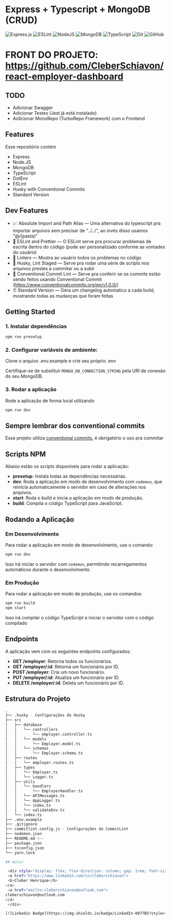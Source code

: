 # Express + Typescript + MongoDB (CRUD)

![Express.js](https://img.shields.io/badge/express.js-%23404d59.svg?style=for-the-badge&logo=express&logoColor=%2361DAFB)
![ESLint](https://img.shields.io/badge/ESLint-4B3263?style=for-the-badge&logo=eslint&logoColor=white)
![NodeJS](https://img.shields.io/badge/node.js-6DA55F?style=for-the-badge&logo=node.js&logoColor=white)
![MongoDB](https://img.shields.io/badge/MongoDB-%234ea94b.svg?style=for-the-badge&logo=mongodb&logoColor=white)
![TypeScript](https://img.shields.io/badge/typescript-%23007ACC.svg?style=for-the-badge&logo=typescript&logoColor=white)
![Git](https://img.shields.io/badge/git-%23F05033.svg?style=for-the-badge&logo=git&logoColor=white)
![GitHub](https://img.shields.io/badge/github-%23121011.svg?style=for-the-badge&logo=github&logoColor=white)

# FRONT DO PROJETO: https://github.com/CleberSchiavon/react-employer-dashboard

## TODO
- Adicionar Swagger
- Adicionar Testes (Jest já está instalado)
- Aidicionar MonoRepo (TurboRepo Framework) com o Frontend

## Features

Esse repositório contém

- Express
- Node.JS
- MongoDB
- TypeScript
- DotEnv
- ESLint
- Husky with Conventional Commits
- Standard Version

## Dev Features

- 📈 Absolute Import and Path Alias — Uma alternativa do typescript pra importar arquivos sem precisar de "../../", ao invés disso usamos "@/(pasta)"
- 📏 ESLint and Prettier — O ESLint serve pra procurar problemas de escrita dentro do código (pode ser personalizado conforme as vontades do usuário)
- 💖 Linters — Mostra ao usuário todos os problemas no código
- 🐶 Husky, Lint Staged — Serve pra rodar uma série de scripts nos arquivos prestes a commitar ou a subir
- 🤖 Conventional Commit Lint — Serve pra conferir se os commits estão sendo feitos usando Conventional Commit (https://www.conventionalcommits.org/en/v1.0.0/)
- ⏰ Standard Version — Gera um changelog automatico a cada build, mostrando todas as mudanças que foram feitas

## Getting Started

### 1. Instalar dependências

```bash
npm run presetup
```

### 2. Configurar variáveis de ambiente:

Clone o arquivo .env.example e crie seu próprio .env

Certifique-se de substituir `MONGO_DB_CONNECTION_STRING` pela URI de conexão do seu MongoDB.

### 3. Rodar a aplicação

Rode a aplicação de forma local utilizando

```bash
npm run dev
```

## Sempre lembrar dos conventional commits

Esse projeto utiliza [conventional commits](https://www.conventionalcommits.org/en/v1.0.0/), é obrigatório o uso pra commitar

## Scripts NPM

Abaixo estão os scripts disponíveis para rodar a aplicação:

- **presetup**: Instala todas as dependências necessárias.
- **dev**: Roda a aplicação em modo de desenvolvimento com `nodemon`, que reinicia automaticamente o servidor em caso de alterações nos arquivos.
- **start**: Roda o build e inicia a aplicação em modo de produção.
- **build**: Compila o código TypeScript para JavaScript.

## Rodando a Aplicação

### Em Desenvolvimento

Para rodar a aplicação em modo de desenvolvimento, use o comando:

```sh
npm run dev
```

Isso irá iniciar o servidor com `nodemon`, permitindo recarregamentos automáticos durante o desenvolvimento.

### Em Produção

Para rodar a aplicação em modo de produção, use os comandos:

```sh
npm run build
npm start
```

Isso irá compilar o código TypeScript e iniciar o servidor com o código compilado

## Endpoints

A aplicação vem com os seguintes endpoints configurados:

- **GET /employer**: Retorna todos os funcionários.
- **GET /employer/:id**: Retorna um funcionário por ID.
- **POST /employer**: Cria um novo funcionário.
- **PUT /employer/:id**: Atualiza um funcionário por ID.
- **DELETE /employer/:id**: Deleta um funcionário por ID.

## Estrutura do Projeto

```sh
.
├── .husky - Configurações do Husky
├── src
│   ├── database
│   │   └── controllers
│   │       └── employer.controller.ts
│   │   └── models
│   │       └── Employer.model.ts
│   │   └── schemas
│   │       └── Employer.schema.ts
│   ├── routes
│   │   └── employer.routes.ts
│   ├── types
│   │   └── Employer.ts
│   │   └── Logger.ts
│   ├── utils
│   │   └── handlers
│   │       └── EmployerHandler.ts
│   │   └── APIMessages.ts
│   │   └── AppLogger.ts
│   │   └── index.ts
│   │   └── validateEnv.ts
│   └── index.ts
├── .env.example
├── .gitignore
├── commitlint.config.js - Configurações do CommitLint
├── nodemon.json
├── README.md <--
├── package.json
├── tsconfig.json
└── yarn.lock

## Autor

 <div style="display: flex; flex-direction: column; gap: 1rem; font-size: 15px">
 <a href="https://www.linkedin.com/in/cleberschiavon">
 <b>Cleber Henrique</b>
</a>
 <a href="mailto:cleberschiavon@outlook.com">
cleberschiavon@outlook.com
</a>
 </div>

[![Linkedin Badge](https://img.shields.io/badge/LinkedIn-0077B5?style=for-the-badge&logo=linkedin&logoColor=white)](https://www.linkedin.com/in/cleberschiavon)
```

